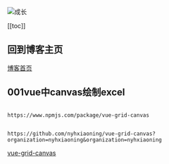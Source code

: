 ![成长](/images/home.png)

[[toc]]


## 回到博客主页
[博客首页](./../README.md)  


## 001vue中canvas绘制excel
~~~

https://www.npmjs.com/package/vue-grid-canvas


https://github.com/nyhxiaoning/vue-grid-canvas?organization=nyhxiaoning&organization=nyhxiaoning

~~~

[vue-grid-canvas](https://github.com/nyhxiaoning/vue-grid-canvas?organization=nyhxiaoning&organization=nyhxiaoning)



